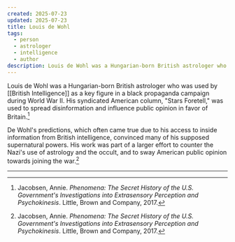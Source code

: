 ```yaml
---
created: 2025-07-23
updated: 2025-07-23
title: Louis de Wohl
tags:
  - person
  - astrologer
  - intelligence
  - author
description: Louis de Wohl was a Hungarian-born British astrologer who worked for British intelligence during World War II.
---
```


Louis de Wohl was a Hungarian-born British astrologer who was used by [[British Intelligence]] as a key figure in a black propaganda campaign during World War II. His syndicated American column, "Stars Foretell," was used to spread disinformation and influence public opinion in favor of Britain.[^1]

De Wohl's predictions, which often came true due to his access to inside information from British intelligence, convinced many of his supposed supernatural powers. His work was part of a larger effort to counter the Nazi's use of astrology and the occult, and to sway American public opinion towards joining the war.[^1]

---

[^1]: Jacobsen, Annie. *Phenomena: The Secret History of the U.S. Government's Investigations into Extrasensory Perception and Psychokinesis*. Little, Brown and Company, 2017.
